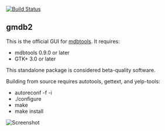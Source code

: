 [![Build Status](https://github.com/mdbtools/gmdb2/workflows/build/badge.svg)](https://github.com/mdbtools/gmdb2/actions)

gmdb2
--

This is the official GUI for [mdbtools](https://github.com/mdbtools/mdbtools). It requires:

* mdbtools 0.9.0 or later
* GTK+ 3.0 or later

This standalone package is considered beta-quality software.

Building from source requires autotools, gettext, and yelp-tools:

* autoreconf -f -i
* ./configure
* make
* make install

![Screenshot](https://mdbtools.github.io/static/images/gmdb2screenshot.png)
